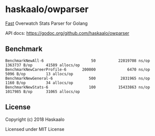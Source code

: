 # haskaalo/owparser

[Fast](#Benchmark) Overwatch Stats Parser for Golang

API docs: https://godoc.org/github.com/haskaalo/owparser
## Benchmark

```
BenchmarkNewAll-6                     50          22819708 ns/op         1363737 B/op      41589 allocs/op
BenchmarkNewCareerProfile-6       200000              6470 ns/op            5096 B/op         13 allocs/op
BenchmarkNewGeneral-6                500           2831965 ns/op            1160 B/op         34 allocs/op
BenchmarkNewStats-6                  100          15433863 ns/op         1017985 B/op      31065 allocs/op
```

## License

Copyright (c) 2018 Haskaalo

Licensed under MIT License
